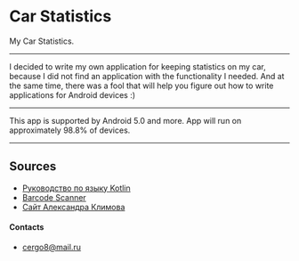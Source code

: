 # Car Statistics
My Car Statistics.
 * * *
I decided to write my own application for keeping statistics on my car,
because I did not find an application with the functionality I needed.
And at the same time, there was a fool that will help you figure out
how to write applications for Android devices :)
 * * *
This app is supported by Android 5.0 and more.
App will run on approximately 98.8% of devices.
 * * *
## Sources
 + [Руководство по языку Kotlin](https://kotlinlang.ru/ "Здесь собираются ресурсы по Котлину и переводится документация.")
 + [Barcode Scanner](https://harshitabambure.medium.com/barcode-scanner-and-qr-code-scanner-android-kotlin-b911b1299f65 "Barcode Scanner and QR code Scanner Android Kotlin")
 + [Сайт Александра Климова](http://developer.alexanderklimov.ru/)
#### Contacts

- cergo8@mail.ru
